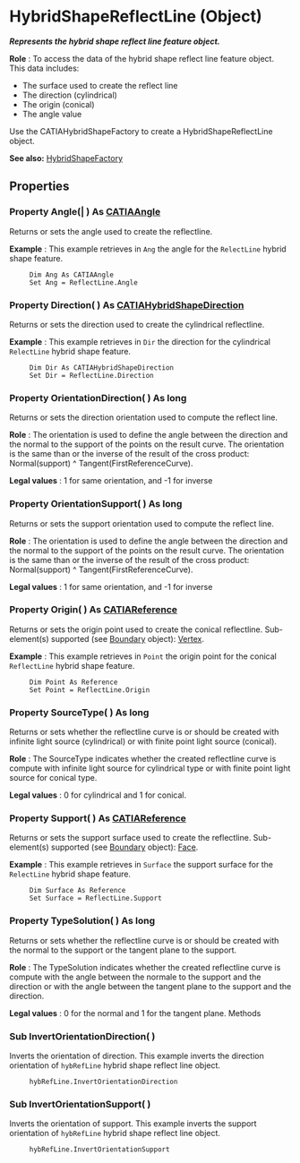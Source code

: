 # HybridShapeReflectLine (Object)

**_Represents the hybrid shape reflect line feature object._**

**Role** : To access the data of the hybrid shape reflect line feature object. This data includes:

  * The surface used to create the reflect line
  * The direction (cylindrical)
  * The origin (conical)
  * The angle value

Use the CATIAHybridShapeFactory to create a HybridShapeReflectLine object.

**See also:**      [HybridShapeFactory](../GSMInterfaces/interface_HybridShapeFactory_68680.md)

## Properties

### Property **Angle**(| ) As [CATIAAngle](../KnowledgeInterfaces/interface_Angle_5497.md)

   Returns or sets the angle used to create the reflectline.

**Example** :      This example retrieves in `Ang` the angle for the `RelectLine` hybrid shape feature.

```VBScript
     Dim Ang As CATIAAngle
     Set Ang = ReflectLine.Angle

```

### Property **Direction**( ) As [CATIAHybridShapeDirection](../GSMInterfaces/interface_HybridShapeDirection_84226.md)

   Returns or sets the direction used to create the cylindrical reflectline.

**Example** :      This example retrieves in `Dir` the direction for the cylindrical `RelectLine` hybrid shape feature.

```VBScript
     Dim Dir As CATIAHybridShapeDirection
     Set Dir = ReflectLine.Direction

```

### Property **OrientationDirection**( ) As long

   Returns or sets the direction orientation used to compute the reflect line.

**Role** : The orientation is used to define the angle between the direction and the normal to the support of the points on the result curve. The orientation is the same than or the inverse of the result of the cross product: Normal(support) ^ Tangent(FirstReferenceCurve).

**Legal values** : 1 for same orientation, and -1 for inverse  
### Property **OrientationSupport**( ) As long

   Returns or sets the support orientation used to compute the reflect line.

**Role** : The orientation is used to define the angle between the direction and the normal to the support of the points on the result curve. The orientation is the same than or the inverse of the result of the cross product: Normal(support) ^ Tangent(FirstReferenceCurve).

**Legal values** : 1 for same orientation, and -1 for inverse  
### Property **Origin**( ) As [CATIAReference](../InfInterfaces/interface_Reference_17481.md)

   Returns or sets the origin point used to create the conical reflectline.
Sub-element(s) supported (see [Boundary](../MecModInterfaces/interface_Boundary_14542.md) object): [Vertex](../MecModInterfaces/interface_Vertex_8466.md).

**Example** :      This example retrieves in `Point` the origin point for the conical `ReflectLine` hybrid shape feature.

```VBScript
     Dim Point As Reference
     Set Point = ReflectLine.Origin

```

### Property **SourceType**( ) As long

   Returns or sets whether the reflectline curve is or should be created with infinite light source (cylindrical) or with finite point light source (conical).

**Role** : The SourceType indicates whether the created reflectline curve is compute with infinite light source for cylindrical type or with finite point light source for conical type.

**Legal values** : 0 for cylindrical and 1 for conical.  
### Property **Support**( ) As [CATIAReference](../InfInterfaces/interface_Reference_17481.md)

   Returns or sets the support surface used to create the reflectline.
Sub-element(s) supported (see [Boundary](../MecModInterfaces/interface_Boundary_14542.md) object): [Face](../MecModInterfaces/interface_Face_3398.md).

**Example** :      This example retrieves in `Surface` the support surface for the `RelectLine` hybrid shape feature.

```VBScript
     Dim Surface As Reference
     Set Surface = ReflectLine.Support

```

### Property **TypeSolution**( ) As long

   Returns or sets whether the reflectline curve is or should be created with the normal to the support or the tangent plane to the support.

**Role** : The TypeSolution indicates whether the created reflectline curve is compute with the angle between the normale to the support and the direction or with the angle between the tangent plane to the support and the direction.

**Legal values** : 0 for the normal and 1 for the tangent plane.  Methods

### Sub **InvertOrientationDirection**( )

   Inverts the orientation of direction. This example inverts the direction orientation of `hybRefLine` hybrid shape reflect line object.

```VBScript
     hybRefLine.InvertOrientationDirection

```

### Sub **InvertOrientationSupport**( )

   Inverts the orientation of support. This example inverts the support orientation of `hybRefLine` hybrid shape reflect line object.

```VBScript
     hybRefLine.InvertOrientationSupport

```